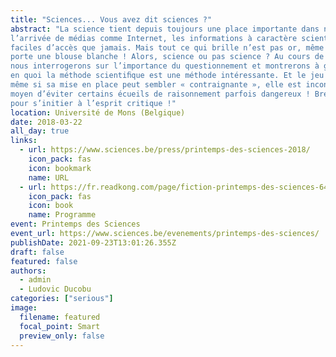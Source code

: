 ```yaml
---
title: "Sciences... Vous avez dit sciences ?"
abstract: "La science tient depuis toujours une place importante dans notre société et dans nos vies. Et avec 
l’arrivée de médias comme Internet, les informations à caractère scientiﬁque sont aujourd’hui plus 
faciles d’accès que jamais. Mais tout ce qui brille n’est pas or, même si la personne qui l’afﬁrme 
porte une blouse blanche ! Alors, science ou pas science ? Au cours de cette conférence, nous 
nous interrogerons sur l’importance du questionnement et montrerons à grand renfort d’exemples 
en quoi la méthode scientiﬁque est une méthode intéressante. Et le jeu en vaut la chandelle : 
même si sa mise en place peut sembler « contraignante », elle est incontestablement le meilleur 
moyen d’éviter certains écueils de raisonnement parfois dangereux ! Bref, une conférence ludique 
pour s’initier à l’esprit critique !"
location: Université de Mons (Belgique)
date: 2018-03-22
all_day: true
links:
  - url: https://www.sciences.be/press/printemps-des-sciences-2018/
    icon_pack: fas
    icon: bookmark
    name: URL
  - url: https://fr.readkong.com/page/fiction-printemps-des-sciences-6443489
    icon_pack: fas
    icon: book
    name: Programme
event: Printemps des Sciences
event_url: https://www.sciences.be/evenements/printemps-des-sciences/
publishDate: 2021-09-23T13:01:26.355Z
draft: false
featured: false
authors:
  - admin
  - Ludovic Ducobu
categories: ["serious"]
image:
  filename: featured
  focal_point: Smart
  preview_only: false
---
```

